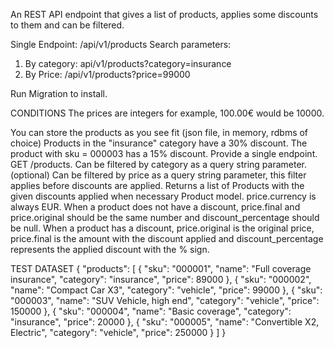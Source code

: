 An REST API endpoint that gives a list of products, applies some discounts to them and can be filtered.


Single Endpoint: /api/v1/products
Search parameters:
1. By category: api/v1/products?category=insurance
2. By Price: /api/v1/products?price=99000

Run Migration to install.


CONDITIONS
The prices are integers for example, 100.00€ would be 10000.

 You can store the products as you see fit (json file, in memory, rdbms of choice)
 Products in the "insurance" category have a 30% discount.
 The product with sku = 000003 has a 15% discount.
 Provide a single endpoint. GET /products.
 Can be filtered by category as a query string parameter.
 (optional) Can be filtered by price as a query string parameter, this filter applies before discounts are applied.
 Returns a list of Products with the given discounts applied when necessary Product model.
 price.currency is always EUR.
 When a product does not have a discount, price.final and price.original should be the same number and discount_percentage should be null.
 When a product has a discount, price.original is the original price, price.final is the amount with the discount applied and discount_percentage represents the applied discount with the % sign.
 
 
TEST DATASET
{ "products": [ { "sku": "000001", "name": "Full coverage insurance", "category": "insurance", "price": 89000 }, { "sku": "000002", "name": "Compact Car X3", "category": "vehicle", "price": 99000 }, { "sku": "000003", "name": "SUV Vehicle, high end", "category": "vehicle", "price": 150000 }, { "sku": "000004", "name": "Basic coverage", "category": "insurance", "price": 20000 }, { "sku": "000005", "name": "Convertible X2, Electric", "category": "vehicle", "price": 250000 } ] }
